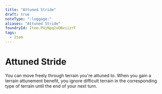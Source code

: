 ```yaml
---
title: "Attuned Stride"
draft: true
noteType: ":luggage:"
aliases: "Attuned Stride"
foundryId: Item.PUjNpq2oONviizrF
tags:
  - Item
---
```


# Attuned Stride

You can move freely through terrain you're attuned to. When you gain a terrain attunement benefit, you ignore difficult terrain in the corresponding type of terrain until the end of your next turn.
